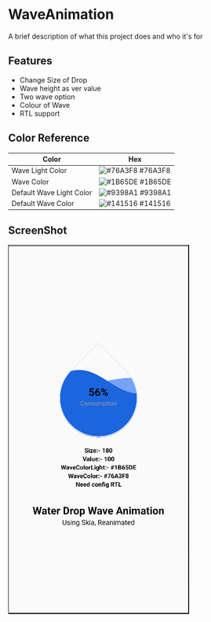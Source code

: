 
# WaveAnimation

A brief description of what this project does and who it's for


## Features

- Change Size of Drop
- Wave height as ver value
- Two wave option
- Colour of Wave
- RTL support

## Color Reference

| Color             | Hex                                                                |
| ----------------- | ------------------------------------------------------------------ |
| Wave Light Color | ![#76A3F8](https://via.placeholder.com/10/76A3F8?text=+) #76A3F8 |
| Wave Color | ![#1B65DE](https://via.placeholder.com/10/1B65DE?text=+) #1B65DE |
| Default Wave Light Color | ![#9398A1](https://via.placeholder.com/10/9398A1?text=+) #9398A1 |
| Default Wave Color | ![#141516](https://via.placeholder.com/10/141516?text=+) #141516 |

## ScreenShot

![alt text](image.png)